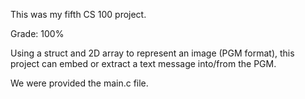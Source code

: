 This was my fifth CS 100 project.

Grade: 100%

Using a struct and 2D array to represent an image (PGM format), this project can embed or extract a text message into/from the PGM.

We were provided the main.c file.
